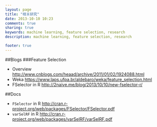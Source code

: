 ```yaml
---
layout: page
title: "相关研究"
date: 2013-10-10 10:23
comments: true
sharing: true
keywords: machine learning, feature selection, research
description: machine learning, feature selection, research

footer: true
---
```

##Blogs
###Feature Selection
+ Overview <http://www.cnblogs.com/heaad/archive/2011/01/02/1924088.html>
+ Weka <https://www.laps.ufpa.br/aldebaro/weka/feature_selection.html>
+ FSelector in R <http://2naive.me/blog/2013/10/10/new-fselector-r/>

##Docs
+ `FSelector` in R <http://cran.r-project.org/web/packages/FSelector/FSelector.pdf>
+ `varSelRF` in R <http://cran.r-project.org/web/packages/varSelRF/varSelRF.pdf>